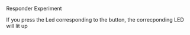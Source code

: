 Responder Experiment

If you press the Led corresponding to the button, 
the correcponding LED will lit up